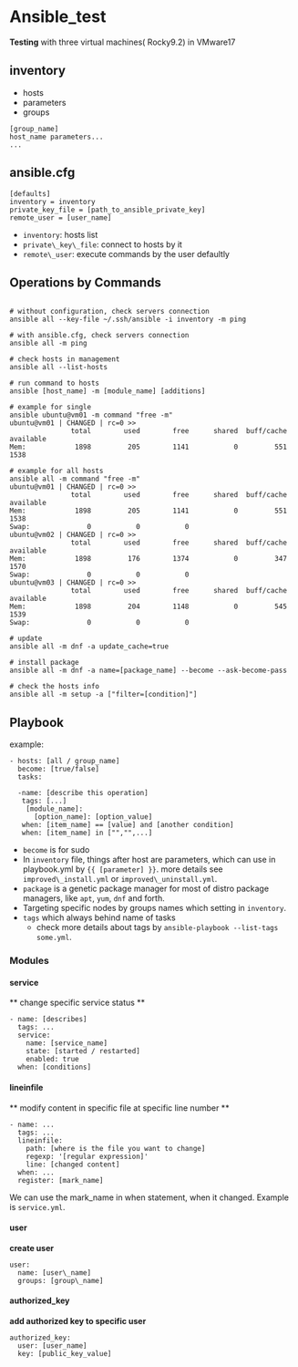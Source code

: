 # Ansible_test
**Testing**
with three virtual machines( Rocky9.2) in VMware17

## inventory
- hosts
- parameters
- groups
```shell
[group_name]
host_name parameters...
...
```
## ansible.cfg
```
[defaults]
inventory = inventory
private_key_file = [path_to_ansible_private_key]
remote_user = [user_name]
```
- `inventory`: hosts list
- `private\_key\_file`: connect to hosts by it
- `remote\_user`: execute commands by the user defaultly

## Operations by Commands

```shell

# without configuration, check servers connection
ansible all --key-file ~/.ssh/ansible -i inventory -m ping

# with ansible.cfg, check servers connection
ansible all -m ping 

# check hosts in management
ansible all --list-hosts

# run command to hosts
ansible [host_name] -m [module_name] [additions]

# example for single
ansible ubuntu@vm01 -m command "free -m"
ubuntu@vm01 | CHANGED | rc=0 >>
               total        used        free      shared  buff/cache   available
Mem:            1898         205        1141           0         551        1538

# example for all hosts
ansible all -m command "free -m"
ubuntu@vm01 | CHANGED | rc=0 >>
               total        used        free      shared  buff/cache   available
Mem:            1898         205        1141           0         551        1538
Swap:              0           0           0
ubuntu@vm02 | CHANGED | rc=0 >>
               total        used        free      shared  buff/cache   available
Mem:            1898         176        1374           0         347        1570
Swap:              0           0           0
ubuntu@vm03 | CHANGED | rc=0 >>
               total        used        free      shared  buff/cache   available
Mem:            1898         204        1148           0         545        1539
Swap:              0           0           0

# update
ansible all -m dnf -a update_cache=true

# install package
ansible all -m dnf -a name=[package_name] --become --ask-become-pass

# check the hosts info
ansible all -m setup -a ["filter=[condition]"]
```

## Playbook

example:
```shell
- hosts: [all / group_name]
  become: [true/false]
  tasks:
  
  -name: [describe this operation]
   tags: [...]
    [module_name]:
      [option_name]: [option_value]
   when: [item_name] == [value] and [another condition]
   when: [item_name] in ["","",...]
```
- `become` is for sudo
- In `inventory` file, things after host are parameters, which can use in playbook.yml by `{{ [parameter] }}`. more details see `improved\_install.yml` or `improved\_uninstall.yml`. 
- `package` is a genetic package manager for most of distro package managers, like `apt`, `yum`, `dnf` and forth.
- Targeting specific nodes by groups names which setting in `inventory`.
- `tags` which always behind name of tasks
	- check more details about tags by `ansible-playbook --list-tags some.yml`.

### Modules

#### service
** change specific service status **

```shell
- name: [describes]
  tags: ...
  service:
    name: [service_name]
    state: [started / restarted]
    enabled: true
  when: [conditions]
```

#### lineinfile
** modify content in specific file at specific line number **

```shell
- name: ...
  tags: ...
  lineinfile:
    path: [where is the file you want to change]
    regexp: '[regular expression]'
    line: [changed content]
  when: ...
  register: [mark_name]
```
We can use the mark\_name in when statement, when it changed. Example is `service.yml`. 

#### user
**create user**
```
user:
  name: [user\_name]
  groups: [group\_name]
```

#### authorized\_key
**add authorized key to specific user**
```
authorized_key:
  user: [user_name]
  key: [public_key_value]
```
